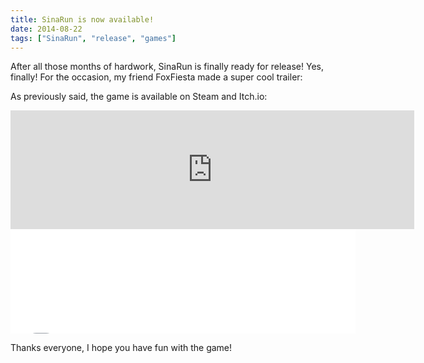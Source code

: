 ```yaml
---
title: SinaRun is now available!
date: 2014-08-22
tags: ["SinaRun", "release", "games"]
---
```


After all those months of hardwork, SinaRun is finally ready for release! Yes, finally! For the occasion, my friend FoxFiesta made a super cool trailer:

As previously said, the game is available on Steam and Itch.io:

<iframe src="https://store.steampowered.com/widget/324470/" frameborder="0" width="646" height="190" align="middle"></iframe>
<br/>
<iframe
rame src="//itch.io/embed/1790?linkback=true" width="552" height="167" frameborder="0" align="middle"></iframe>

Thanks everyone, I hope you have fun with the game!
